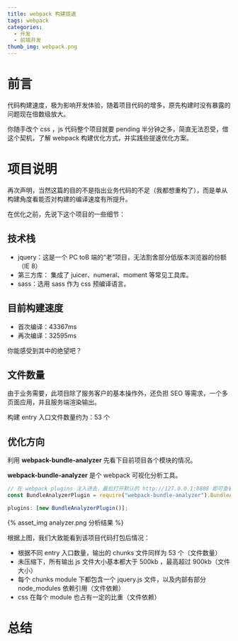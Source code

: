 ```yaml
---
title: webpack 构建提速
tags: webpack
categories:
  - 开发
  - 前端开发
thumb_img: webpack.png
---
```


# 前言

代码构建速度，极为影响开发体验，随着项目代码的增多，原先构建时没有暴露的问题现在倍数级放大。

你随手改个 css ，js 代码整个项目就要 pending 半分钟之多，简直无法忍受，借这个契机，了解 webpack 构建优化方式，并实践些提速优化方案。

# 项目说明

再次声明，当然这篇的目的不是指出业务代码的不足（我都想重构了），而是单从构建角度看能否对构建的编译速度有所提升。

在优化之前，先说下这个项目的一些细节：

## 技术栈

- jquery：这是一个 PC toB 端的“老”项目，无法割舍部分低版本浏览器的份额（IE 8）
- 第三方库： 集成了 juicer、numeral、moment 等常见工具库。
- sass：选用 sass 作为 css 预编译语言。

## 目前构建速度

- 首次编译：43367ms
- 再次编译：32595ms

你能感受到其中的绝望吧？

## 文件数量

由于业务需要，此项目除了服务客户的基本操作外，还负担 SEO 等需求，一个多页面应用，并且服务端渲染输出。

构建 entry 入口文件数量约为：53 个

## 优化方向

利用 **webpack-bundle-analyzer** 先看下目前项目各个模块的情况。

**webpack-bundle-analyzer** 是个 webpack 可视化分析工具。

```js
// 在 webpack plugins 注入进去，最后打开默认的 http://127.0.0.1:8888 即可查看
const BundleAnalyzerPlugin = require("webpack-bundle-analyzer").BundleAnalyzerPlugin;

plugins: [new BundleAnalyzerPlugin()];
```

{% asset_img analyzer.png 分析结果 %}

根据上图，我们大致能看到该项目代码打包后情况：

- 根据不同 entry 入口数量，输出的 chunks 文件同样为 53 个（文件数量）
- 未压缩下，所有输出 js 文件大小基本都大于 500kb ，最高超过 900kb（文件大小）
- 每个 chunks module 下都包含一个 jquery.js 文件，以及内部有部分 node_modules 依赖引用（文件依赖）
- css 在每个 module 也占有一定的比重（文件依赖）

# 总结
